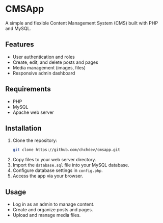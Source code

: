 # CMSApp

A simple and flexible Content Management System (CMS) built with PHP and MySQL.

## Features

- User authentication and roles
- Create, edit, and delete posts and pages
- Media management (images, files)
- Responsive admin dashboard

## Requirements

- PHP
- MySQL
- Apache web server

## Installation

1. Clone the repository:
    ```bash
    git clone https://github.com/chchdev/cmsapp.git
    ```
2. Copy files to your web server directory.
3. Import the `database.sql` file into your MySQL database.
4. Configure database settings in `config.php`.
5. Access the app via your browser.

## Usage

- Log in as an admin to manage content.
- Create and organize posts and pages.
- Upload and manage media files.